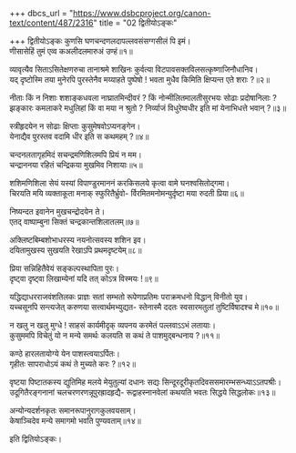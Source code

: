 +++
dbcs_url = "https://www.dsbcproject.org/canon-text/content/487/2316"
title = "02 द्वितीयोऽङ्कः"

+++
द्वितीयोऽङ्कः
कुणसि घणचन्दणलदापल्लवसंसग्गसीलं पि इमं।  
णीसासेहिं तुमं एव्व क‍अलीदलमारु‍अं उण्हं॥१॥

व्यावृत्यैव सिताऽसितेक्षणरुचा तानाश्रमे शाखिनः
कुर्वत्या विटपावसक्तविलसत्कृष्णाजिनौधानिव।  
यद् दृष्टोस्मि तया मुनेरपि पुरस्तेनैव मय्याहते
पुष्पेषो ! भवता मुधैव किमिति क्षिप्यन्त एते शराः ?॥२॥

नीताः किं न निशाः शशाङ्कधवला नाघ्रातमिन्दीवरं ? 
किं नोन्मीलितमालतीसुरभयः सोढाः प्रदोषानिलाः ?
झङ्कारः कमलाकरे मधुलिहां किं वा मया न श्रुतो ? 
निर्व्याजं विधुरेष्वधीर इति मां येनाभिधत्ते भवान् ?॥३॥

स्त्रीहृदयेन न सोढाः क्षिप्ताः कुसुमेषवोऽप्यनङ्गेन।  
येनाद्यैव पुरस्तव वदामि धीर इति स कथमहम् ?॥४॥

चन्दनलतागृहमिदं सचन्द्रमणिशिलमपि प्रियं न मम।  
चन्द्राननया रहितं चन्द्रिकया मुखमिव निशायाः॥५॥

शशिमणिशिला सेयं यस्यां विपाण्डुरमाननं 
करकिसलये कृत्वा वामे घनश्वसितोद्‍गमा।  
चिरयति मयि व्यक्ताकूता मनाक् स्फुरितैर्भ्रुवो-
र्विरमितमनोमन्युर्दृष्टा मया रुदती प्रिया॥६॥

निष्यन्दत इवानेन मुखचन्द्रोदयेन ते।  
एतद् वाष्पाम्बुना सिक्तं चन्द्रकान्तशिलातलम्॥७॥

अक्लिष्टबिम्बशोभाधरस्य नयनोत्सवस्य शशिन इव।  
दयितामुखस्य सुखयति रेखाऽपि प्रथमदृष्टयेम्॥८॥

प्रिया सन्निहितैवेयं सङ्‍कल्पस्थापिता पुरः।  
दृष्ट्वा दृष्ट्वा लिखाम्येनां यदि तत् कोऽत्र विस्मयः !॥९॥

यद्धिद्याधरराजवंशतिलकः प्राज्ञः सतां सम्भतो
रूपेणाप्रतिमः पराक्रमधनो विद्धान् विनीतो युव।  
यच्चसूनपि सन्त्यजेत् करुणया सत्त्वार्थमभ्युद्यत-
स्तेनास्मै ददतः स्वसारमतुलां तुष्टिर्विषादश्च मे॥१०॥

न खलु न खलु मुग्धे ! साहसं कार्यमीदृक्
व्यपनय करमेतं पल्लवाऽऽभं लतायाः।  
कुसुममपि विचेतुं यो न मन्ये समर्थः 
कलयति स कथं ते पाशमुद्‍बन्धनाय ?॥११॥

कण्ठे हारलतायोग्ये येन पाशस्त्वयाऽर्पितः।  
गृहीतः सापराधोऽयं कथं ते मुच्यते करः ?॥१२॥

वृष्टया पिष्टातकस्य द्युतिमिह मलये मेयुतुल्यां दधानः
सद्यः सिन्दूरदूरीकृतदिवससमारम्भसन्ध्याऽऽतपश्रीः।  
उदूगितैरङ्गनानां चलचरणरणन्नूपुरह्रादहृद्यै-
रूद्वाहस्नानवेलां कथयति भवतः सिद्धये सिद्धलोकः॥१३॥

अन्योन्यदर्शनकृतः समानरूपानुरागकुलवयसाम्।  
केषाञ्चिदेव मन्ये समागमो भवति पुण्यवताम्॥१४॥

इति द्वितियोऽङ्कः।  

